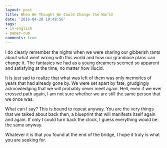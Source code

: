 ```yaml
---
layout: post
title: When We Thought We Could Change the World
date: '2016-04-20 10:48:56'
tags:
- in-english
- paper-cup
comments: true
---
```


I do clearly remember the nights when we were sharing our gibberish rants about what went wrong with this world and how our grandiose plans can change it. The fantasies we had as a young dreamers seemed so apparent and satisfying at the time, no matter how illucid.

It is just sad to realize that what was left of them was only memories of years that had already gone by. We were set apart by fate, grudgingly acknowledging that we will probably never meet again. Hell, even if we ever crossed path again, I am not sure whether we are still the same person that we once was.

What can I say? This is bound to repeat anyway. You are the very things that we talked about back then, a blueprint that will manifests itself again and again. If only I could turn back the clock, I guess everything would be the same anyway.

Whatever it is that you found at the end of the bridge, I hope it truly is what you are seeking for.
